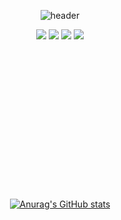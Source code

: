 <div align= "center">

![header](https://capsule-render.vercel.app/api?type=rounded&color=gradient&height=170&section=header&text=jinseob's%20Github%20&fontSize=50&animation=twinkling&&desc=Welcome!&descAlign=67&descAlignY=70)


<div>
	<img src="https://img.shields.io/badge/HTML5-E34F26?style=flat&logo=HTML5&logoColor=white" />
	<img src="https://img.shields.io/badge/CSS3-1572B6?style=flat&logo=CSS3&logoColor=white" />
  	<img src="https://img.shields.io/badge/JavaScript-007396?style=flat&logo=Javascript&logoColor=white" />
  	<img src="https://img.shields.io/badge/React-ffa500?style=flat&logo=React&logoColor=white" />



</div>

<br>
<br>
<br>
<br>
<br>
<br>
<br>
<br>
<br>
<br>
<br>
<br>
<br>
<br>


[![Anurag's GitHub stats](https://github-readme-stats.vercel.app/api?username=seovee&hide_title=true)](https://github.com/anuraghazra/github-readme-stats)




</div>
